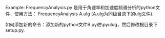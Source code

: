 Example: FrequencyAnalysis.py 是用于角速率和加速度频谱分析的python文件，使用方法：
FrequencyAnalysis A.ulg  (A.ulg为同级目录下的ulg文件).

如何添加新的命令：添加新的python文件B.py进\pyulog，然后修改根目录下setup.py.
